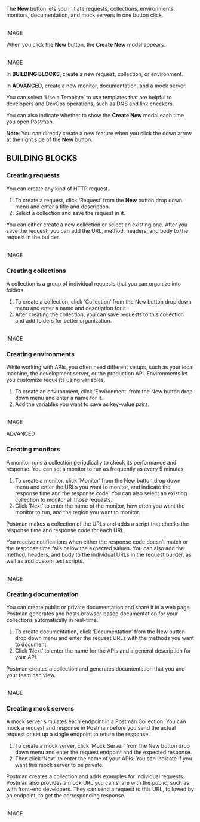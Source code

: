 The **New** button lets you initiate requests, collections, environments, monitors, documentation, and mock servers in one button click.

<br>
IMAGE
<br>

When you click the **New** button, the **Create New** modal appears.

<br>
IMAGE
<br>

In **BUILDING BLOCKS**, create a new request, collection, or environment.

In **ADVANCED**, create a new monitor, documentation, and a mock server.

You can select ‘Use a Template’ to use templates that are helpful to developers and DevOps operations, such as DNS and link checkers.

You can also indicate whether to show the **Create New** modal each time you open Postman.

**Note**: You can directly create a new feature when you click the down arrow at the right side of the **New** button.

## BUILDING BLOCKS
### Creating requests
You can create any kind of HTTP request. 

1. To create a request, click ‘Request’ from the **New** button drop down menu and enter a title and description. 
2. Select a collection and save the request in it. 

You can either create a new collection or select an existing one. After you save the request, you can add the URL, method, headers, and body to the request in the builder.

<br>
IMAGE
<br>

### Creating collections
A collection is a group of individual requests that you can organize into folders. 

1. To create a collection, click ‘Collection’ from the New button drop down menu and enter a name and description for it. 
2. After creating the collection, you can save requests to this collection and add folders for better organization.

<br>
IMAGE
<br>

### Creating environments
While working with APIs, you often need different setups, such as your local machine, the development server, or the production API. Environments let you customize requests using variables. 

1. To create an environment, click ‘Environment’ from the New button drop down menu and enter a name for it. 
2. Add the variables you want to save as key-value pairs.

<br>
IMAGE
<br>

ADVANCED
### Creating monitors
A monitor runs a collection periodically to check its performance and response. You can set a monitor to run as frequently as every 5 minutes. 

1. To create a monitor, click ‘Monitor’ from the New button drop down menu and enter the URLs you want to monitor, and indicate the response time and the response code. You can also select an existing collection to monitor all those requests. 
2. Click ‘Next’ to enter the name of the monitor, how often you want the monitor to run, and the region you want to monitor.

Postman makes a collection of the URLs and adds a script that checks the response time and response code for each URL.

You receive notifications when either the response code doesn’t match or the response time falls below the expected values. You can also add the method, headers, and body to the individual URLs in the request builder, as well as add custom test scripts.

<br>
IMAGE
<br>

### Creating documentation
You can create public or private documentation and share it in a web page. Postman generates and hosts browser-based documentation for your collections automatically in real-time. 

1. To create documentation, click ‘Documentation’ from the New button drop down menu and enter the request URLs with the methods you want to document. 
2. Click ‘Next’ to enter the name for the APIs and a general description for your API. 

Postman creates a collection and generates documentation that you and your team can view.

<br>
IMAGE
<br>

### Creating mock servers
A mock server simulates each endpoint in a Postman Collection. You can mock a request and response in Postman before you send the actual request or set up a single endpoint to return the response. 

1. To create a mock server, click ‘Mock Server’ from the New button drop down menu and enter the request endpoint and the expected response. 
2. Then click ‘Next’ to enter the name of your APIs. You can indicate if you want this mock server to be private.

Postman creates a collection and adds examples for individual requests. Postman also provides a mock URL you can share with the public, such as with front-end developers. They can send a request to this URL, followed by an endpoint, to get the corresponding response.

<br>
IMAGE
<br>






